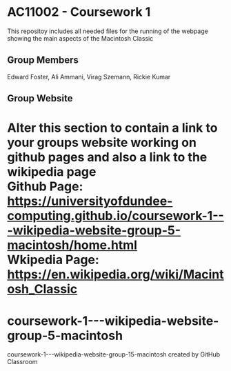 # AC11002 - Coursework 1
This repositoy includes all needed files for the running of the webpage showing the main aspects of the Macintosh Classic
## Group Members
Edward Foster,
Ali Ammani,
Virag Szemann,
Rickie Kumar

## Group Website
Alter this section to contain a link to your groups website working on github pages and also a link to the wikipedia page <br>
Github Page: https://universityofdundee-computing.github.io/coursework-1---wikipedia-website-group-5-macintosh/home.html <br>
Wkipedia Page: https://en.wikipedia.org/wiki/Macintosh_Classic
=======
# coursework-1---wikipedia-website-group-5-macintosh
coursework-1---wikipedia-website-group-15-macintosh created by GitHub Classroom
